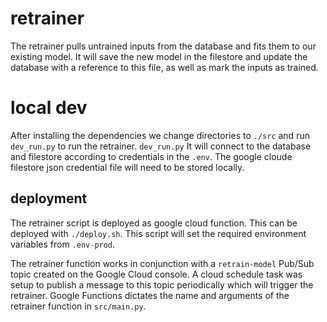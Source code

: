 # retrainer
The retrainer pulls untrained inputs from the database and fits them to our existing model. It will save the new model in the filestore and update the database with a reference to this file, as well as mark the inputs as trained.

# local dev
After installing the dependencies we change directories to `./src` and run `dev_run.py` to run the retrainer. `dev_run.py` It will connect to the database and filestore according to credentials in the `.env`. The google cloude filestore json credential file will need to be stored locally.

## deployment
The retrainer script is deployed as google cloud function. This can be deployed with `./deploy.sh`. This script will set the required environment variables from `.env-prod`.

The retrainer function works in conjunction with a `retrain-model` Pub/Sub topic created on the Google Cloud console. A cloud schedule task was setup to publish a message to this topic periodically which will trigger the retrainer. Google Functions dictates the name and arguments of the retrainer function in `src/main.py`.
